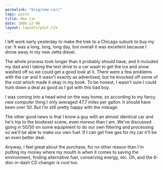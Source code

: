 ```yaml
---
permalink: "blog/new-car/"
tags: posts
title: New Car
date: 2006-12-06
layout: layouts/post.njk
---
```


I left work early yesterday to make the trek to a Chicago suburb to buy my car. It was a long, long, long day, but overall it was excellent because I drove away in my new Jetta diesel. 

The whole process took longer than it probably should have, and it included my dad and I taking the test drive to a car wash to get the ice and snow washed off so we could get a good look at it. There were a few problems with the car and it wasn't exactly as advertised, but he knocked off some of the cost which made it okay in my book. To be honest, I wasn't sure I could hunt down a deal as good as I got with this bad boy.

I was coming into a head wind on the way home, so according to my fancy new computer thing I only averaged 47.7 miles per gallon. It should have been over 50. But I'm still pretty happy with the mileage.

The other good news is that I know a guy with an almost identical car and he's hip to the biodiesel scene, even moreso than I am. We've discussed going in 50/50 on some equipment to do our own filtering and processing so we'll be able to make our own fuel. If I can get free gas for my car it'll be an even better deal.

Anyway, I feel great about the purchase, for no other reason than I'm putting my money where my mouth is when it comes to saving the environment, finding alternative fuel, conserving energy, etc. Oh, and the 6-disc in-dash CD changer is cool too.